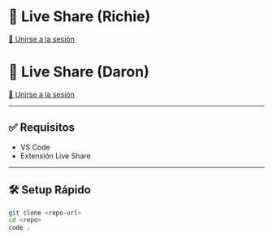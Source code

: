 # 🚀 Live Share (Richie)

[🔗 Unirse a la sesión](https://prod.liveshare.vsengsaas.visualstudio.com/join?80CE31B817BBDE27BDCFB95E593FCDD5601F)

# 🚀 Live Share (Daron)

[🔗 Unirse a la sesión](https://prod.liveshare.vsengsaas.visualstudio.com/join?C97BF241A79FD0DB890D318BBD7810B3B989)


---

## ✅ Requisitos

- VS Code
- Extensión Live Share

---

## 🛠️ Setup Rápido

```bash
git clone <repo-url>
cd <repo>
code .
